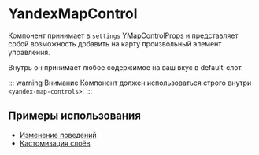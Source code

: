 # YandexMapControl

Компонент принимает
в `settings` [YMapControlProps](https://yandex.ru/maps-api/docs/js-api/object/controls/containers/YMapControl.html#props) и представляет собой возможность добавить на карту произвольный элемент управления.

Внутрь он принимает любое содержимое на ваш вкус в default-слот.

::: warning Внимание
Компонент должен использоваться строго внутри `<yandex-map-controls>`.
:::

## Примеры использования

- [Изменение поведений](/examples/map/behaviors)
- [Кастомизация слоёв](/examples/layers/customization)
